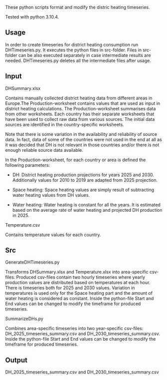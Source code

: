These python scripts format and modify the distric heating timeseries.

Tested with python 3.10.4.

## Usage

In order to create timeseries for district heating consumption run DHTimeseries.py. It executes the python files in src-folder. Files in src-folder can be also executed separately in case intermediate results are needed. DHTimeseries.py deletes all the intermediate files after usage.

## Input

DHSummary.xlsx

Contains manually collected district heating data from different areas in Europe.The Production-worksheet contains values that are used as input in district heating calculations. The Production-worksheet summarises data from other worksheets. Each country has their separate worksheets that have been used to collect raw data from various sources. The initial data sources are identified in the country-specific worksheets. 

Note that there is some variation in the availability and reliability of source data. In fact, data of some of the countries were not used in the end at all as it was decided that DH is not relevant in those countries and/or there is not enough reliable source data available. 

In the Production-worksheet, for each country or area is defined the following parameters:

- DH: District heating production projections for years 2025 and 2030. Additionally values for 2010 to 2019 are adapted from 2025 projection.

- Space heating: Space heating values are simply result of subtracting water heating values from DH values.

- Water heating: Water heating is constant for all the years. It is estimated based on the average rate of water heating and projected DH production in 2025.


Temperature.csv

Contains temperature values for each country.

## Src

GenerateDHTimeseries.py

Transforms DHSummary.xlsx and Temperature.xlsx into area-specific csv-files. Produced csv-files contain 
two hourly timeseries where yearly production values are distributed based on temperatures at each hour. There is timeseries both for 2025 and 2030 values. Variation in temperatures is used only for the Space heating part and the amount of water heating is considered as constant. Inside the python-file Start and End values can be changed to modify the timeframe for produced timeseries.

SummarizeDHs.py

Combines area-specific timeseries into two year-specific csv-files: DH_2025_timeseries_summary.csv and 
DH_2030_timeseries_summary.csv. Inside the python-file Start and End values can be changed to modify the timeframe for produced timeseries.

## Output

DH_2025_timeseries_summary.csv and DH_2030_timeseries_summary.csv
